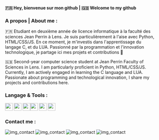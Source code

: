 #### 🇫🇷 Hey, bienvenue sur mon github | 🇬🇧 Welcome to my github

### A propos | About me :
🇫🇷 Etudiant en deuxième année de licence informatique à la faculté des sciences Jean Perrin à Lens. Je suis particulièrement à l'aise avec Python, HTML/CSS/JS. En ce moment, je m'investis dans l'apprentissage du langage C, et du LUA. Passionné par la programmation et l'innovation technologique, je partage ici mes projets et contributions 🚀

🇬🇧 Second-year computer science student at Jean Perrin Faculty of Sciences in Lens. I am particularly proficient in Python, HTML/CSS/JS. Currently, I am actively engaged in learning the C language and LUA. Passionate about programming and technological innovation, I share my projects and contributions here.



### Langage & Tools :
<img width="25px" src="https://cdn.jsdelivr.net/gh/devicons/devicon/icons/python/python-original.svg" /> <img width="25px" src="https://cdn.jsdelivr.net/gh/devicons/devicon/icons/html5/html5-original.svg" /> <img width="25px" src="https://cdn.jsdelivr.net/gh/devicons/devicon/icons/css3/css3-original.svg" /><img width="25px" src="https://cdn.jsdelivr.net/gh/devicons/devicon/icons/javascript/javascript-original.svg" /> <img width="25px" src="https://cdn.jsdelivr.net/gh/devicons/devicon/icons/lua/lua-original.svg" /> <img width="25px" src="https://cdn.jsdelivr.net/gh/devicons/devicon/icons/c/c-original.svg" /> <link width="25px" rel="stylesheet" href="https://cdn.jsdelivr.net/gh/devicons/devicon@v2.15.1/devicon.min.css">


          

          


### Contact me :
![img_contact]("ttps://cdn.jsdelivr.net/gh/devicons/devicon@v2.15.1/devicon.min.css")
![img_contact](.img/discord)
![img_contact](.img/discord)
![img_contact](.img/discord)
